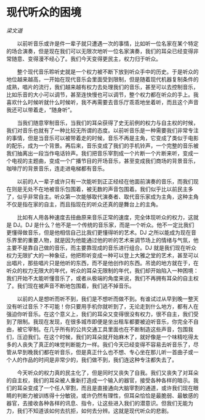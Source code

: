 # 现代听众的困境

*梁文道*

　　以前听音乐或许是件一辈子就只遭遇一次的事情，比如听一位名家在某个特定的场合演奏，但是现在我们可以无限次地听一位名家演奏，我们的耳朵已经变得非常随意、变得漫不经心了。我们今天变得更民主，权力归于听众。

　　整个现代音乐聆听史就是一个权力被不断下放到听众手中的历史。于是听众的地位越来越高，一开始在现代音乐会里面受到限制，但是随着现代机器复制条件的成熟，唱片的流行，我们越来越有权力去处理我们的音乐，甚至可以去控制音乐，比如乐音的大小可以调节，甚至连快慢也可以调节，整个权力都在听众的手上。我喜欢什么时候听就什么时候听，我不再需要去音乐厅乖乖地坐着听，而且这个声音我还可以带着走，“随身听”。

　　当我们随意宰制音乐，当我们的耳朵获得了史无前例的权力与自主权的时候，我们对音乐也就有了一种比较无所谓的态度。以前听音乐是一种需要我们非常专注的事情，但是当音乐可以被带着走的时候，音乐不再是主角，它变成了类似于电影的配乐，成为一个背景。再后来，音乐变成了我们的手机铃声，一个完整的音乐被我们抽离出一段当作电话铃声。我们把音乐宰割成一个片断一个片断来听，变成一个电视的主题曲，变成一个广播节目的开场音乐，甚至变成我们商场的背景音乐，咖啡厅的背景音乐，连走进电梯都有音乐。

　　以前的人一辈子或许只有一次能听到正正经经在他面前演奏的音乐，而我们现在则是无处不在地被音乐包围着，被无数的声音包围着。我们似乎比以前民主多了，似乎非常自主。听众第一次能够取代演奏者、取代音乐家成为主角，这种主角不仅是指在家的自主，而且指现在的听众还真的是舞台上的主角。

　　比如有人用各种速度去扭曲原来音乐正常的速度，完全体现听众的权力，这就是 DJ。DJ 是什么？他不是一个传统的音乐家，而是一个听众。他不一定比我们更懂得做音乐，但是他相信自己比我们更懂得听的艺术。DJ 之所以能成为现在音乐界里的重要人物，就是因为他能通过他的听的艺术来调节场上的情绪与气氛，他主要不是靠自己做的音乐，而主要靠现成的音乐进行组合。DJ 就是我们现在听众权力无限扩大的一种象征，他把聆听变成一种可以登上大雅之堂的艺术，甚至可以出唱片，那些唱片只是他听的东西，而不是他创作的东西。吊诡的地方就在于，在听众的权力无限大的年代，听众的耳朵无限制的年代，我们却开始陷入一种困境：我们开始不太能听懂音乐了，或者从极端的角度来说，我们不再拥有耳朵的自主权了。我们现在被声音不断地包围着，我们逃不掉音乐。

　　以前的人是想听而听不到，我们是不想听而做不到。有谁试过从早到晚一整天没有听过音乐？不可能！你只要用手机你就听到了，无论走到什么地方，都有人在强迫你听音乐。在这个意义上，我们的耳朵又变得很没有权力，很不自主，我们受到了限制。我现在发现，在很多城市即便是坐出租车都要被迫听音乐，你完全不自由，被它宰制。在几乎所有的公共交通工具里面也在不断制造这些声音，包围我们，压迫我们。在这个时候，我们的耳朵就开始麻木了，就好像是一个味精吃得太多的人丧失了真正的味觉判断能力一样。我们今天已经变得不容易去听音乐了，尽管从早到晚我们都在听音乐，但是真正什么也不想、专心坐在那儿听一首曲子或一个人的作品的时间是非常少的，我们做不到，我们连这种专注都失去了。

　　今天听众的权力真的民主化了，但是同时又丧失了自我。我们又丧失了对耳朵的自主权，我们的耳朵被人重新打造成一个输入的器官，接受各种各样的暗示。我们的耳朵变成了一个任人宰割，而且是直接通向大脑宰割的通道，或许我们现在眼睛的判断力被训练得十分敏锐，或许仍然有理性，但耳朵恰恰是最脆弱、最敏感的器官，去接收各种各样的讯息、指令，让这些进入我们的潜意识。但我们无能为力，我们不知道该如何去抗拒，如何去分辨。这就是现代听众的悲剧。